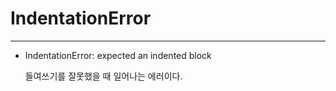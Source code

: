 # IndentationError

---

- IndentationError: expected an indented block

    들여쓰기를 잘못했을 때 일어나는 에러이다.